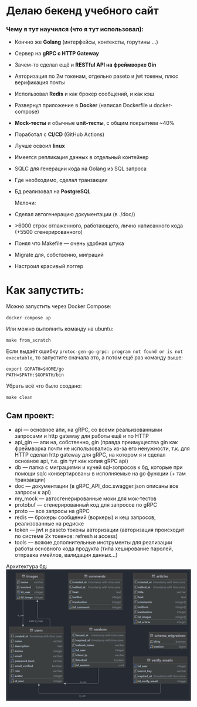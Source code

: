 # Делаю бекенд учебного сайт

### Чему я тут научился (что я тут использовал):
- Кончно же **Golang** (интерфейсы, контексты, горутины ...)
- Сервер на **gRPC с HTTP Gateway**
- Зачем-то сделал ещё и **RESTful API на фреймворке Gin**
- Авторизация по 2м токенам, отдельно paseto и jwt токены, плюс верификация почты
- Использовал **Redis** и как брокер сообщений, и как кэш


- Развернул приложение в **Docker** (написал Dockerfile и docker-compose)
- **Mock-тесты** и обычные **unit-тесты**, с общим покрытием ~40%
- Поработал с **CI/CD** (GitHub Actions)
- Лучше освоил **linux**


- Имеется репликация данных в отдельный контейнер
- SQLC для генерации кода на Golang из SQL запроса
- Где необходимо, сделал транзакции
- Бд реализовал на **PostgreSQL**


  Мелочи:
- Сделал автогенерацию документации (в ./doc/)
- <p>>6000 строк отлаженного, работающего, лично написанного кода (+5500 сгенерированного)</p>
- Понял что Makefile — очень удобная штука
- Migrate для, собственно, миграций 
- Настроил красивый логгер


# Как запустить:
Можно запустить через Docker Compose:
```shell
docker compose up
```

Или можно выполнить команду на ubuntu:
```shell
make from_scratch
```
Если выдаёт ошибку `protoc-gen-go-grpc: program not found or is not executable`, то запустите сначала это, а потом ещё раз команду выше:
```shell
export GOPATH=$HOME/go
PATH=$PATH:$GOPATH/bin
```



Убрать всё что было создано:
```shell
make clean
```

## Сам проект:
- api — основное апи, на gRPC, со всеми реальизованными запросами и http gateway для работы ещё и по HTTP
- api_gin — апи на, собственно, gin (правда преимущества gin как фреймворка почти не использовались из-за его ненужности, т.к. для HTTP сделал http gateway для gRPC, на котором я и сделал основное api, т.е. gin тут как копия gRPC api) 
- db — папка с миграциями и кучей sql-зопросов к бд, которые при помощи sqlc конвертированы в исполняемые на go функции (+ там транзакции)
- doc — документации (в gRPC_API_doc.swagger.json описаны все запросы к api)
- my_mock — автосгенерированные моки для мок-тестов
- protobuf — сгенерированный код для запросов по gRPC
- proto — все запросы на gRPC
- redis — брокеры сообщений (воркеры) и кеш запросов, реализованные на редиске
- token — jwt и paseto токены авторизации (авторизация происходит по системе 2х токенов: refresh и access)
- tools — всякие дополнительные инструменты для реализации работы основного кода продукта (типа хеширование паролей, отправка имейлов, валидация данных...)


Архитектура бд:
<img src="./doc/schema.png" width=1500>
